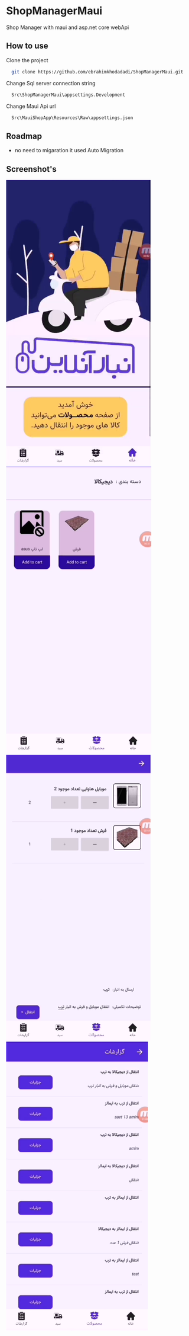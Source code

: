 # ShopManagerMaui
Shop Manager with maui and asp.net core webApi


## How to use

Clone the project

```bash
  git clone https://github.com/ebrahimkhodadadi/ShopManagerMaui.git
```

Change Sql server connection string

```bash
  Src\ShopManagerMaui\appsettings.Development
```

Change Maui Api url

```bash
  Src\MauiShopApp\Resources\Raw\appsettings.json
```


## Roadmap

- no need to migaration it used Auto Migration

## Screenshot's
![Screenshot](images/HomePage.png) ![Screenshot](images/ProductsPage.png) ![Screenshot](images/BasketPage.png) ![Screenshot](images/LogsPage.png)
